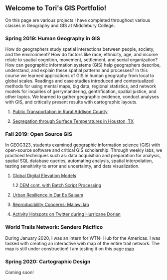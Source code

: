 ## Welcome to Tori's GIS Portfolio!

On this page are various projects I have completed throughout various classes in Geography and GIS at Middlebury College. 



### Spring 2019: Human Geography in GIS 

How do geographers study spatial interactions between people, society, and the environment? How do factors like race, ethnicity, age, and income relate to spatial cognition, movement, settlement, and social organization? How can geographic information systems (GIS) help geographers describe, understand, and explain these spatial patterns and processes? In this course we learned applications of GIS in human geography from local to global scales. Readings and case studies introduced and contextualized methods for using mental maps, big data, regional statistics, and network models for inquiries of gerrymandering, gentrification, spatial justice, and other topics. We learned to gather geographic evidence, conduct analyses with GIS, and critically present results with cartographic layouts.

1. [Public Transportation in Rural Addison County](actr.md)

2. [Segregation through Surface Temperatures in Houston, TX](houston.md)


### Fall 2019: Open Source GIS 

In GEOG323, students examined geographic information science (GIS) with open-source software and critical GIS scholarship. Through weekly labs, we practiced techniques such as: data acquisition and preparation for analysis, spatial SQL database queries, automating analysis, spatial interpolation, testing sensitivity to error and uncertainty, and data visualization.

1. [Global Digital Elevation Models](lab3.md)

    1.2 [DEM cont. with Batch Script Processing](lab4.md)

2. [Urban Resilience in Dar Es Salaam](lab6.md)

3. [Reproducibility Concerns: Malawi lab](lab8_malawi.md)

4. [Activity Hotspots on Twitter during Hurricane Dorian](lab10twitter.md)


### World Trails Network: Sendero Pácifico 

During January 2020, I was an intern for WTN- Hub for the Americas. I was tasked with creating an interactive web map of the entire trail network. The map is still under construction! I am testing it on this page 
[map](senderopacifico)


### Spring 2020: Cartographic Design 

Coming soon!
